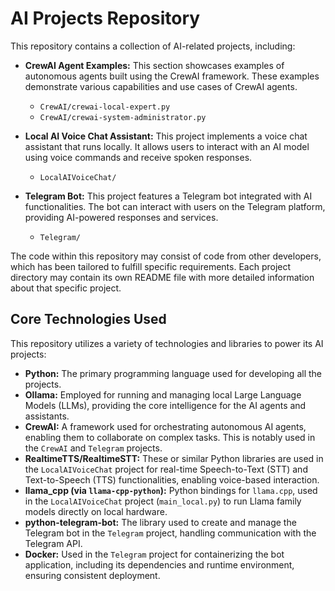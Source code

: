 # AI Projects Repository

This repository contains a collection of AI-related projects, including:

* **CrewAI Agent Examples:** This section showcases examples of autonomous agents built using the CrewAI framework. These examples demonstrate various capabilities and use cases of CrewAI agents.
    * `CrewAI/crewai-local-expert.py`
    * `CrewAI/crewai-system-administrator.py`

* **Local AI Voice Chat Assistant:** This project implements a voice chat assistant that runs locally. It allows users to interact with an AI model using voice commands and receive spoken responses.
    * `LocalAIVoiceChat/`

* **Telegram Bot:** This project features a Telegram bot integrated with AI functionalities. The bot can interact with users on the Telegram platform, providing AI-powered responses and services.
    * `Telegram/`

The code within this repository may consist of code from other developers, which has been tailored to fulfill specific requirements. Each project directory may contain its own README file with more detailed information about that specific project.

## Core Technologies Used

This repository utilizes a variety of technologies and libraries to power its AI projects:

*   **Python:** The primary programming language used for developing all the projects.
*   **Ollama:** Employed for running and managing local Large Language Models (LLMs), providing the core intelligence for the AI agents and assistants.
*   **CrewAI:** A framework used for orchestrating autonomous AI agents, enabling them to collaborate on complex tasks. This is notably used in the `CrewAI` and `Telegram` projects.
*   **RealtimeTTS/RealtimeSTT:** These or similar Python libraries are used in the `LocalAIVoiceChat` project for real-time Speech-to-Text (STT) and Text-to-Speech (TTS) functionalities, enabling voice-based interaction.
*   **llama_cpp (via `llama-cpp-python`):** Python bindings for `llama.cpp`, used in the `LocalAIVoiceChat` project (`main_local.py`) to run Llama family models directly on local hardware.
*   **python-telegram-bot:** The library used to create and manage the Telegram bot in the `Telegram` project, handling communication with the Telegram API.
*   **Docker:** Used in the `Telegram` project for containerizing the bot application, including its dependencies and runtime environment, ensuring consistent deployment.
